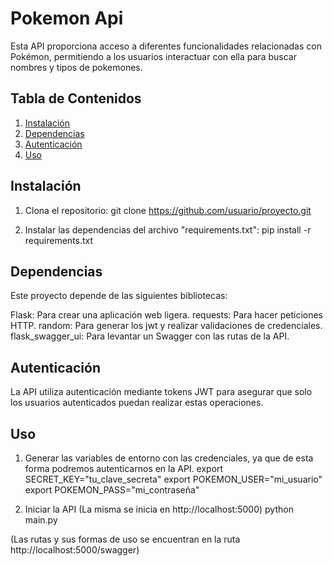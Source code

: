 # Pokemon Api

Esta API proporciona acceso a diferentes funcionalidades relacionadas con Pokémon, permitiendo a los usuarios interactuar con ella para buscar nombres y tipos de pokemones.

## Tabla de Contenidos

1. [Instalación](#instalación)
2. [Dependencias](#dependencias)
3. [Autenticación](#Autenticación)
4. [Uso](#uso)


## Instalación

1. Clona el repositorio:
git clone https://github.com/usuario/proyecto.git

2. Instalar las dependencias del archivo "requirements.txt":
pip install -r requirements.txt

## Dependencias

Este proyecto depende de las siguientes bibliotecas:

Flask: Para crear una aplicación web ligera.
requests: Para hacer peticiones HTTP.
random: Para generar los jwt y realizar validaciones de credenciales.
flask_swagger_ui: Para levantar un Swagger con las rutas de la API.

## Autenticación
La API utiliza autenticación mediante tokens JWT para asegurar que solo los usuarios autenticados puedan realizar estas operaciones.

## Uso

1. Generar las variables de entorno con las credenciales, ya que de esta forma podremos autenticarnos en la API.
export SECRET_KEY="tu_clave_secreta"
export POKEMON_USER="mi_usuario"
export POKEMON_PASS="mi_contraseña"

2. Iniciar la API (La misma se inicia en http://localhost:5000)
python main.py

(Las rutas y sus formas de uso se encuentran en la ruta http://localhost:5000/swagger)
